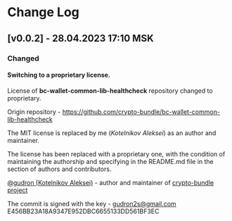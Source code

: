 # Change Log

## [v0.0.2] - 28.04.2023 17:10 MSK

### Changed

#### Switching to a proprietary license.
License of **bc-wallet-common-lib-healthcheck** repository changed to proprietary.

Origin repository - https://github.com/crypto-bundle/bc-wallet-common-lib-healthcheck

The MIT license is replaced by me (_Kotelnikov Aleksei_) as an author and maintainer.

The license has been replaced with a proprietary one, with the condition of maintaining the authorship
and specifying in the README.md file in the section of authors and contributors.

[@gudron (Kotelnikov Aleksei)](https://github.com/gudron) - author and maintainer of [crypto-bundle project](https://github.com/crypto-bundle)

The commit is signed with the key -
gudron2s@gmail.com
E456BB23A18A9347E952DBC6655133DD561BF3EC